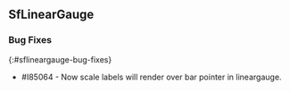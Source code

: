 ## SfLinearGauge

### Bug Fixes
{:#sflineargauge-bug-fixes}

* \#I85064 - Now scale labels will render over bar pointer in lineargauge.
